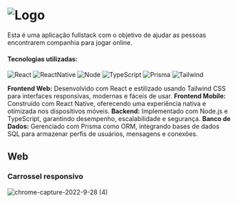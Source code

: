 # ![Logo](https://user-images.githubusercontent.com/12224963/198496078-643fbea5-1c4d-42de-8e9b-43aa4c558180.png)
Esta é uma aplicação fullstack com o objetivo de ajudar as pessoas encontrarem companhia para jogar online.

#### Tecnologias utilizadas:
![React](https://img.shields.io/badge/react-%2320232a.svg?style=for-the-badge&logo=react&logoColor=%2361DAFB)
![ReactNative](https://img.shields.io/badge/React_Native-20232A?style=for-the-badge&logo=react&logoColor=61DAFB)
![Node](https://img.shields.io/badge/Node.js-43853D?style=for-the-badge&logo=node.js&logoColor=white)
![TypeScript](https://img.shields.io/badge/typescript-%23007ACC.svg?style=for-the-badge&logo=typescript&logoColor=white)
![Prisma](https://img.shields.io/badge/Prisma-3982CE?style=for-the-badge&logo=Prisma&logoColor=white)
![Tailwind](https://img.shields.io/badge/Tailwind_CSS-38B2AC?style=for-the-badge&logo=tailwind-css&logoColor=white)

**Frontend Web:**
Desenvolvido com React e estilizado usando Tailwind CSS para interfaces responsivas, modernas e fáceis de usar.
**Frontend Mobile:**
Construído com React Native, oferecendo uma experiência nativa e otimizada nos dispositivos móveis.
**Backend:**
Implementado com Node.js e TypeScript, garantindo desempenho, escalabilidade e segurança.
**Banco de Dados:**
Gerenciado com Prisma como ORM, integrando bases de dados SQL para armazenar perfis de usuários, mensagens e conexões.

## Web

### Carrossel responsivo
![chrome-capture-2022-9-28 (4)](https://user-images.githubusercontent.com/12224963/198495642-aa472c17-02c4-4f50-ab9d-513f1483f42a.gif)
